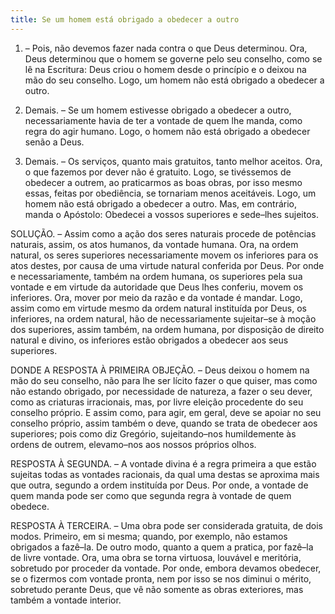 ```yaml
---
title: Se um homem está obrigado a obedecer a outro
---
```


1. – Pois, não devemos fazer nada contra o que Deus determinou. Ora, Deus determinou que o homem se governe pelo seu conselho, como se lê na Escritura: Deus criou o homem desde o princípio e o deixou na mão do seu conselho. Logo, um homem não está obrigado a obedecer a outro.  

2. Demais. – Se um homem estivesse obrigado a obedecer a outro, necessariamente havia de ter a vontade de quem lhe manda, como regra do agir humano. Logo, o homem não está obrigado a obedecer senão a Deus.  

3. Demais. – Os serviços, quanto mais gratuitos, tanto melhor aceitos. Ora, o que fazemos por dever não é gratuito. Logo, se tivéssemos de obedecer a outrem, ao praticarmos as boas obras, por isso mesmo essas, feitas por obediência, se tornariam menos aceitáveis. Logo, um homem não está obrigado a obedecer a outro.  Mas, em contrário, manda o Apóstolo: Obedecei a vossos superiores e sede–lhes sujeitos.  

SOLUÇÃO. – Assim como a ação dos seres naturais procede de potências naturais, assim, os atos humanos, da vontade humana. Ora, na ordem natural, os seres superiores necessariamente movem os inferiores para os atos destes, por causa de uma virtude natural conferida por Deus. Por onde e necessariamente, também na ordem humana, os superiores pela sua vontade e em virtude da autoridade que Deus lhes conferiu, movem os inferiores. Ora, mover por meio da razão e da vontade é mandar. Logo, assim como em virtude mesmo da ordem natural instituída por Deus, os inferiores, na ordem natural, hão de necessariamente sujeitar–se à moção dos superiores, assim também, na ordem humana, por disposição de direito natural e divino, os inferiores estão obrigados a obedecer aos seus superiores.  

DONDE A RESPOSTA À PRIMEIRA OBJEÇÃO. – Deus deixou o homem na mão do seu conselho, não para lhe ser lícito fazer o que quiser, mas como não estando obrigado, por necessidade de natureza, a fazer o seu dever, como as criaturas irracionais, mas, por livre eleição procedente do seu conselho próprio. E assim como, para agir, em geral, deve se apoiar no seu conselho próprio, assim também o deve, quando se trata de obedecer aos superiores; pois como diz Gregório, sujeitando–nos humildemente às ordens de outrem, elevamo–nos aos nossos próprios olhos.  

RESPOSTA À SEGUNDA. – A vontade divina é a regra primeira a que estão sujeitas todas as vontades racionais, da qual uma destas se aproxima mais que outra, segundo a ordem instituída por Deus. Por onde, a vontade de quem manda pode ser como que segunda regra à vontade de quem obedece.  

RESPOSTA À TERCEIRA. – Uma obra pode ser considerada gratuita, de dois modos. Primeiro, em si mesma; quando, por exemplo, não estamos obrigados a fazê–la. De outro modo, quanto a quem a pratica, por fazê–la de livre vontade. Ora, uma obra se torna virtuosa, louvável e meritória, sobretudo por proceder da vontade. Por onde, embora devamos obedecer, se o fizermos com vontade pronta, nem por isso se nos diminui o mérito, sobretudo perante Deus, que vê não somente as obras exteriores, mas também a vontade interior.